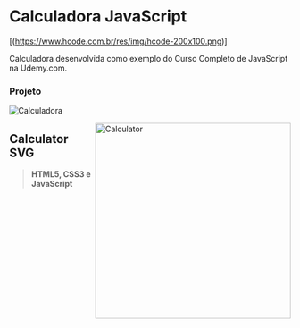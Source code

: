 # Calculadora JavaScript

[(https://www.hcode.com.br/res/img/hcode-200x100.png)]

Calculadora desenvolvida como exemplo do Curso Completo de JavaScript na Udemy.com.

### Projeto
![Calculadora](https://firebasestorage.googleapis.com/v0/b/hcode-com-br.appspot.com/o/calculadora-hcode.jpg?alt=media&token=5406aa3f-b965-401c-9b4e-654609c78b33)


<img src="https://www.hcode.com.br/res/img/hcode-200x100.png" min-width="350px" max-width="350px" width="350px" align="right" alt="Calculator">

## **Calculator SVG** <br>

> <strong>HTML5, CSS3 e JavaScript</strong>